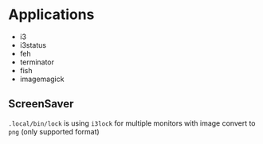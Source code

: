 # Applications

* i3
* i3status
* feh
* terminator
* fish
* imagemagick

## ScreenSaver

`.local/bin/lock` is using `i3lock` for multiple monitors with image convert to `png` (only supported format)

